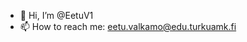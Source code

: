 - 👋 Hi, I’m @EetuV1
- 📫 How to reach me: eetu.valkamo@edu.turkuamk.fi

<!---
EetuV1/EetuV1 is a ✨ special ✨ repository because its `README.md` (this file) appears on your GitHub profile.
You can click the Preview link to take a look at your changes.
--->
